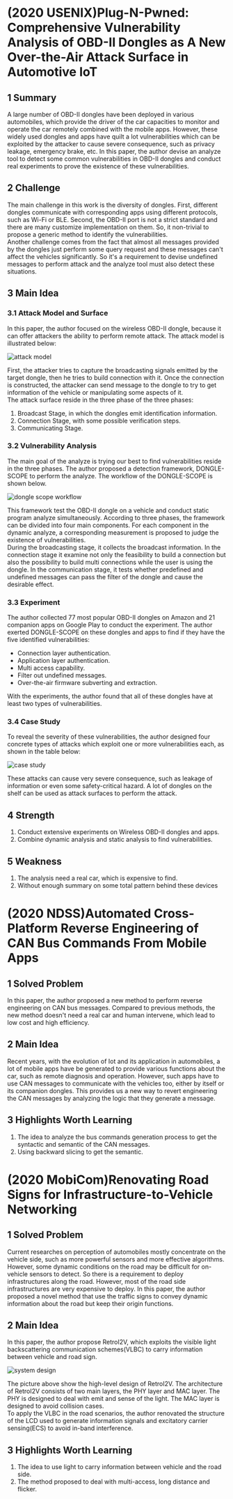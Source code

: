 # (2020 USENIX)Plug-N-Pwned: Comprehensive Vulnerability Analysis of OBD-II Dongles as A New Over-the-Air Attack Surface in Automotive IoT

## 1 Summary
A large number of OBD-II dongles have been deployed in  various automobiles, which provide the driver of the car capacities to monitor and operate the car remotely combined with the mobile apps. However, these widely used dongles and apps have quilt a lot vulnerabilities which can be exploited by the attacker to cause severe consequence, such as privacy leakage, emergency brake, etc. In this paper, the author devise an analyze tool to detect some common vulnerabilities in OBD-II dongles and conduct real experiments to prove the existence of these vulnerabilities.

## 2 Challenge
The main challenge in this work is the diversity of dongles. First, different dongles communicate with corresponding apps using different protocols, such as Wi-Fi or BLE. Second, the OBD-II port is not a strict standard and there are many customize implementation on them. So, it non-trivial to propose a generic method to identify the vulnerabilities.  
Another challenge comes from the fact that almost all messages provided by the dongles just perform some query request and these messages can't affect the vehicles significantly. So it's a requirement to devise undefined messages to perform attack and the analyze tool must also detect these situations.

## 3 Main Idea
### 3.1 Attack Model and Surface
In this paper, the author focused on the wireless OBD-II dongle, because it can offer attackers the ability to perform remote attack. The attack model is illustrated below:

![attack model](../images/wk6_attack_model.png)

First, the attacker tries to capture the broadcasting signals emitted by the target dongle, then he tries to build connection with it. Once the connection is  constructed, the attacker can send message to the dongle to try to get information of the vehicle or manipulating some aspects of it.  
The attack surface reside in the three phase of the three phases:

1. Broadcast Stage, in which the dongles emit identification information.
2. Connection Stage, with some possible verification steps.
3. Communicating Stage.

### 3.2 Vulnerability Analysis

The main goal of the analyze is trying our best to find vulnerabilities reside in the three phases. The author proposed a detection framework, DONGLE-SCOPE to perform the analyze. The workflow of the DONGLE-SCOPE is shown below.

![dongle scope workflow](../images/wk6_dongle_scope.png)

This framework test the OBD-II dongle on a vehicle and conduct static program analyze simultaneously. According to three phases, the framework can be divided into four main components. For each component in the dynamic analyze, a corresponding measurement is proposed to judge the existence of vulnerabilities.  
During the broadcasting stage, it collects the broadcast information. In the connection stage it examine not only the feasibility to build a connection but also the possibility to build multi connections while the user is using the dongle. In the communication stage, it tests whether predefined and undefined messages can pass the filter of the dongle and cause the desirable effect.

### 3.3 Experiment

The author collected 77 most popular OBD-II dongles on Amazon and 21 companion apps on Google Play to conduct the experiment. The author exerted DONGLE-SCOPE on these dongles and apps to find if they have the five identified vulnerabilities:

* Connection layer authentication.
* Application layer authentication.
* Multi access capability.
* Filter out undefined messages.
* Over-the-air firmware subverting and extraction.

With the experiments, the author found that all of these dongles have at least two types of vulnerabilities.

### 3.4 Case Study
To reveal the severity of these vulnerabilities, the author designed four concrete types of attacks which exploit one or more vulnerabilities each, as shown in the table below:

![case study](../images/wk6_case_study.png)

These attacks can cause very severe consequence, such as leakage of information or even some safety-critical hazard. A lot of dongles on the shelf can be used as attack surfaces to perform the attack.

## 4 Strength
1. Conduct extensive experiments on Wireless OBD-II dongles and apps.
2. Combine dynamic analysis and static analysis to find vulnerabilities.

## 5 Weakness
1. The analysis need a real car, which is expensive to find.
2. Without enough summary on some total pattern behind these devices

# (2020 NDSS)Automated Cross-Platform Reverse Engineering of CAN Bus Commands From Mobile Apps

## 1 Solved Problem
In this paper, the author proposed a new method to perform reverse engineering on CAN bus messages. Compared to previous methods, the new method doesn't need a real car and human intervene, which lead to low cost and high efficiency.

## 2 Main Idea
Recent years, with the evolution of Iot and its application in automobiles, a lot of mobile apps have be generated to provide various functions about the car, such as remote diagnosis and operation. However, such apps have to use CAN messages to communicate with the vehicles too, either by itself or its companion dongles. This provides us a new way to revert engineering the CAN messages by analyzing the logic that they generate a message.

## 3 Highlights Worth Learning
1. The idea to analyze the bus commands generation process to get the syntactic and semantic of the CAN messages.
2. Using backward slicing to get the semantic.

# (2020 MobiCom)Renovating Road Signs for Infrastructure-to-Vehicle Networking

## 1 Solved Problem
Current researches on perception of automobiles mostly concentrate on the vehicle side, such as more powerful sensors and more effective algorithms. However, some dynamic conditions on the road may be difficult for on-vehicle sensors to detect. So there is a requirement to deploy infrastructures along the road. However, most of the road side infrastructures are very expensive to deploy. In this paper, the author proposed a novel method that use the traffic signs to convey dynamic information about the road but keep their origin functions.

## 2 Main Idea
In this paper, the author propose RetroI2V, which exploits the visible light backscattering communication schemes(VLBC) to carry information between vehicle and road sign.

![system design](../images/wk6_retro_arch.png)

The picture above show the high-level design of RetroI2V. The architecture of RetroI2V consists of two main layers, the PHY layer and MAC layer. The PHY is designed to deal with emit and sense of the light. The MAC layer is designed to avoid collision cases.  
To apply the VLBC in the road scenarios, the author renovated the structure of the LCD used to generate information signals and excitatory carrier sensing(ECS) to avoid in-band interference.  

## 3 Highlights Worth Learning

1. The idea to use light to carry information between vehicle and the road side.
2. The method proposed to deal with multi-access, long distance and flicker.

